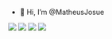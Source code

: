 - 👋 Hi, I’m @MatheusJosue
<img src="https://camo.githubusercontent.com/d38e6cc39779250a2835bf8ed3a72d10dbe3b05fa6527baa3f6f1e8e8bd056bf/68747470733a2f2f696d672e736869656c64732e696f2f62616467652f436f64652d507974686f6e2d696e666f726d6174696f6e616c3f7374796c653d666c6174266c6f676f3d707974686f6e266c6f676f436f6c6f723d776869746526636f6c6f723d326262633861">
<img src="https://camo.githubusercontent.com/ad5e15d135e0e177bda23d5d88ccc1db6b88cdbe22c6d0cd3906a1c1d0eab596/68747470733a2f2f696d672e736869656c64732e696f2f62616467652f5374796c696e672d426f6f7473747261702d696e666f726d6174696f6e616c3f7374796c653d666c6174266c6f676f3d626f6f747374726170266c6f676f436f6c6f723d776869746526636f6c6f723d326262633861"
<img src="https://camo.githubusercontent.com/efbe2f30a775fb3e504cf89721219e64899144b952a69b2f16a50edf68dcf2c8/68747470733a2f2f696d672e736869656c64732e696f2f62616467652f5374796c696e672d4373732d696e666f726d6174696f6e616c3f7374796c653d666c6174266c6f676f3d63737333266c6f676f436f6c6f723d776869746526636f6c6f723d326262633861">
<img src="https://camo.githubusercontent.com/98b8e4508fbe4d492cde50d69d88e4b27c788b61754be1aed3273e065e003f74/68747470733a2f2f696d672e736869656c64732e696f2f62616467652f456469746f722d5653436f64652d696e666f726d6174696f6e616c3f7374796c653d666c6174266c6f676f3d76697375616c2d73747564696f2d636f6465266c6f676f436f6c6f723d776869746526636f6c6f723d326262633861">
<img src="https://camo.githubusercontent.com/1b6072a696723f89a22f80f9a1cb318de14a6e35c78048c1cb1aa34633581cff/68747470733a2f2f696d672e736869656c64732e696f2f62616467652f546f6f6c2d4769742d696e666f726d6174696f6e616c3f7374796c653d666c6174266c6f676f3d676974266c6f676f436f6c6f723d776869746526636f6c6f723d326262633861">
